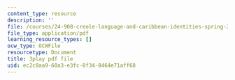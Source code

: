 ```yaml
---
content_type: resource
description: ''
file: /courses/24-908-creole-language-and-caribbean-identities-spring-2017/ec2c0aa960a3e3fc8f348464e71aff68_Q2uUFNDuRFk.pdf
file_type: application/pdf
learning_resource_types: []
ocw_type: OCWFile
resourcetype: Document
title: 3play pdf file
uid: ec2c0aa9-60a3-e3fc-8f34-8464e71aff68
---
```

